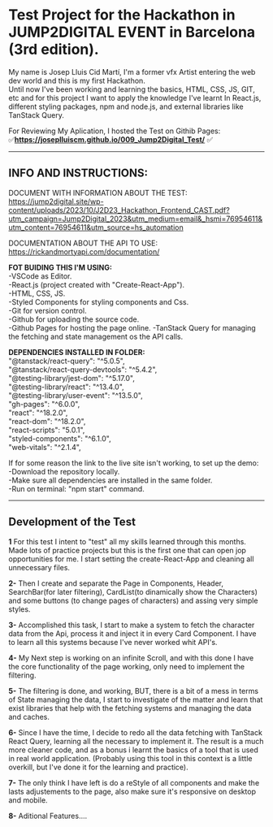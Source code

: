 # Test Project for the Hackathon in JUMP2DIGITAL EVENT in Barcelona (3rd edition).  

My name is Josep Lluis Cid Martí, I'm a former vfx Artist entering the web dev world and this is my first Hackathon.  
Until now I've been working and learning the basics, HTML, CSS, JS, GIT, etc and for this project I want to apply the knowledge I've learnt In React.js, different styling packages, npm and node.js, and external libraries like TanStack Query.  

For Reviewing My Aplication, I hosted the Test on Githib Pages:  
:white_check_mark:__https://joseplluiscm.github.io/009_Jump2Digital_Test/__ :white_check_mark:

_____________________________________________________________________________________

## INFO AND INSTRUCTIONS:   

DOCUMENT WITH INFORMATION ABOUT THE TEST:  
https://jump2digital.site/wp-content/uploads/2023/10/J2D23_Hackathon_Frontend_CAST.pdf?utm_campaign=Jump2Digital_2023&utm_medium=email&_hsmi=76954611&utm_content=76954611&utm_source=hs_automation  

DOCUMENTATION ABOUT THE API TO USE:  
https://rickandmortyapi.com/documentation/  


__FOT BUIDING THIS I'M USING:__  
  -VSCode as Editor.  
  -React.js (project created with "Create-React-App").  
  -HTML, CSS, JS.  
  -Styled Components for styling components and Css.  
  -Git for version control.  
  -Github for uploading the source code.  
  -Github Pages for hosting the page online. 
  -TanStack Query for managing the fetching and state management os the API calls.


__DEPENDENCIES INSTALLED IN FOLDER:__  
  "@tanstack/react-query": "^5.0.5",  
  "@tanstack/react-query-devtools": "^5.4.2",  
  "@testing-library/jest-dom": "^5.17.0",  
  "@testing-library/react": "^13.4.0",  
  "@testing-library/user-event": "^13.5.0",  
  "gh-pages": "^6.0.0",  
  "react": "^18.2.0",  
  "react-dom": "^18.2.0",  
  "react-scripts": "5.0.1",  
  "styled-components": "^6.1.0",  
  "web-vitals": "^2.1.4",  


If for some reason the link to the live site isn't working, to set up the demo:  
-Download the repository locally.  
-Make sure all dependencies are installed in the same folder.  
-Run on terminal: "npm start" command.  

_____________________________________________________________________________________

## Development of the Test

__1__  For this test I intent to "test" all my skills learned through this months. Made lots of practice projects but this is the first one that can open jop opportunities for me.
I start setting the create-React-App and cleaning all unnecessary files.  

__2-__  Then I create and separate the Page in Components, Header, SearchBar(for later filtering), CardList(to dinamically show the Characters) and some buttons (to change pages of characters) and assing very simple styles.   

__3-__  Accomplished this task, I start to make a system to fetch the character data from the Api, process it and inject it in every Card Component. I have to learn all this systems because I've never worked whit API's.  

__4-__  My Next step is working on an infinite Scroll, and with this done I have the core functionality of the page working, only need to implement the filtering.  

__5-__  The filtering is done, and working, BUT, there is a bit of a mess in terms of State managing the data, I start to investigate of the matter and learn that exist libraries that help with the fetching systems and managing the data and caches.  

__6-__  Since I have the time, I decide to redo all the data fetching with  TanStack React Query, learning all the necessary to implement it. The result is a much more cleaner code, and as a bonus i learnt the basics of a tool that is used in real world application. (Probably using this tool in this context is a little overkill, but I've done it for the learning and practice).  

__7-__  The only think I have left is do a reStyle of all components and make the lasts adjustements to the page, also make sure it's responsive on desktop and mobile.  

__8-__   Aditional Features....


